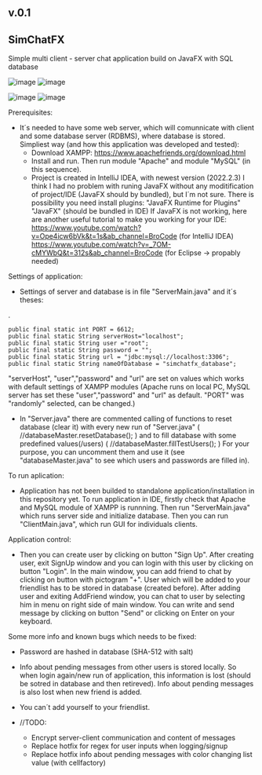 v.0.1
--------------------------------------------------------------------------------------------------------------------------------- 
 SimChatFX 
--------------------------------------------------------------------------------------------------------------------------------- 
Simple multi client - server chat application build on JavaFX with SQL database


![image](https://user-images.githubusercontent.com/57802714/202924901-37bc4314-5806-4a0b-b8dc-35468073bff6.png)  ![image](https://user-images.githubusercontent.com/57802714/202924649-96419238-e972-4843-8a6e-5a30d90c6c68.png)

![image](https://user-images.githubusercontent.com/57802714/202924677-4c0ad309-52a7-4060-b23c-64af64fe1a44.png)  ![image](https://user-images.githubusercontent.com/57802714/202924684-ffb2fd8f-656d-47e7-8cf3-72301fdee138.png)


Prerequisites:
- It´s needed to have some web server, which will comunnicate with client and some database server (RDBMS), where database is stored.
Simpliest way (and how this application was developed and tested):
  - Download XAMPP: https://www.apachefriends.org/download.html
  - Install and run. Then run module "Apache" and module "MySQL" (in this sequence).
  - Project is created in IntelliJ IDEA, with newest version (2022.2.3) I think I had no problem with runing JavaFX without any 
moditification of project/IDE (JavaFX should by bundled), but I´m not sure. There is possibility you need install plugins: 
"JavaFX Runtime for Plugins"
"JavaFX" (should be bundled in IDE)
If JavaFX is not working, here are another useful tutorial to make you working for your IDE:
https://www.youtube.com/watch?v=Ope4icw6bVk&t=1s&ab_channel=BroCode    (for IntelliJ IDEA)
https://www.youtube.com/watch?v=_7OM-cMYWbQ&t=312s&ab_channel=BroCode  (for Eclipse -> propably needed)

Settings of application:
- Settings of server and database is in file "ServerMain.java" and it´s theses:

.

    public final static int PORT = 6612;
    public final static String serverHost="localhost";
    public final static String user ="root";
    public final static String password = "";
    public final static String url = "jdbc:mysql://localhost:3306";
    public final static String nameOfDatabase = "simchatfx_database";
   
    
"serverHost", "user","password" and "url" are set on values which works with default settings of XAMPP modules (Apache runs on 
local PC, MySQL server has set these "user","password" and "url" as default. "PORT" was "randomly" selected, can be changed.)

- In "Server.java" there are commented calling of functions to reset database (clear it) with every new run of "Server.java" 
( //databaseMaster.resetDatabase(); ) and to fill database with some predefined values(/users) ( //databaseMaster.fillTestUsers(); )
For your purpose, you can uncomment them and use it (see "databaseMaster.java" to see which users and passwords are filled in).

To run aplication:
- Application has not been builded to standalone application/installation in this repository yet.
To run application in IDE, firstly check that Apache and MySQL module of XAMPP is runnning. Then run "ServerMain.java" which 
runs server side and initialize database. Then you can run "ClientMain.java", which run GUI for individuals clients.

Application control:
- Then you can create user by clicking on button "Sign Up". After creating user, exit SignUp window and you can login with this user 
by clicking on button "Login". In the main window, you can add friend to chat by clicking on button with pictogram "+". 
User which will be added to your friendlist has to be stored in database (created before). After adding user and exiting
AddFriend window, you can chat to user by selecting him in menu on right side of main window. You can write and send message 
by clicking on button "Send" or clicking on Enter on your keyboard.

Some more info and known bugs which needs to be fixed:
- Password are hashed in database (SHA-512 with salt)
- Info about pending messages from other users is stored locally. So when login again/new run of application, this information is lost (should be sotred in database and then retireved). Info about pending messages is also lost when new friend is added.
- You can´t add yourself to your friendlist.

- //TODO:
  - Encrypt server-client communication and content of messages
  - Replace hotfix for regex for user inputs when logging/signup
  - Replace hotfix info about pending messages with color changing list value (with cellfactory)


